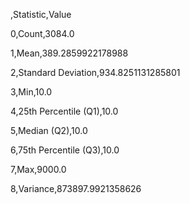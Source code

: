 ,Statistic,Value
0,Count,3084.0
1,Mean,389.2859922178988
2,Standard Deviation,934.8251131285801
3,Min,10.0
4,25th Percentile (Q1),10.0
5,Median (Q2),10.0
6,75th Percentile (Q3),10.0
7,Max,9000.0
8,Variance,873897.9921358626
